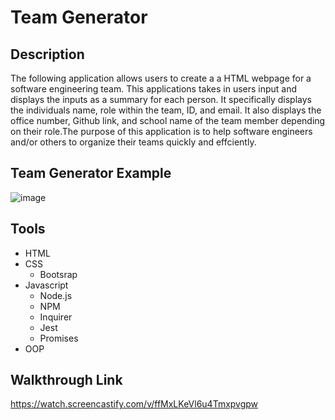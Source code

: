 # Team Generator

## Description
The following application allows users to create a a HTML webpage for a software engineering team. This applications takes in users input and displays the inputs as a summary for each person. It specifically displays the individuals name, role within the team, ID, and email. It also displays the office number, Github link, and school name of the team member depending on their role.The purpose of this application is to help software engineers and/or others to organize their teams quickly and effciently.


## Team Generator Example
![image](https://user-images.githubusercontent.com/69539559/139604409-2b72575c-566b-4947-ba57-f44bd10a5edf.png)

## Tools
* HTML
* CSS
    * Bootsrap
* Javascript
    * Node.js
    * NPM
    * Inquirer
    * Jest
    * Promises
* OOP

## Walkthrough Link
https://watch.screencastify.com/v/ffMxLKeVl6u4Tmxpvgpw
